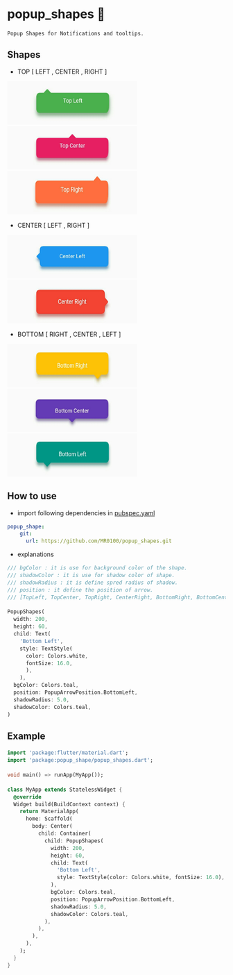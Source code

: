# popup_shapes :dart:
```
Popup Shapes for Notifications and tooltips.
```
## Shapes

* TOP [ LEFT , CENTER , RIGHT ]

<img src="/assets/images/2.jpeg" height="100" width="300"><img src="/assets/images/3.jpeg" height="100" width="300"><img src="/assets/images/4.jpeg" height="100" width="300">

* CENTER [ LEFT , RIGHT ]

<img src="/assets/images/1.jpeg" height="100" width="300"><img src="/assets/images/5.jpeg" height="100" width="300">

* BOTTOM [ RIGHT , CENTER , LEFT ]

<img src="/assets/images/6.jpeg" height="100" width="300"><img src="/assets/images/7.jpeg" height="100" width="300"><img src="/assets/images/8.jpeg" height="100" width="300">

## How to use

* import following dependencies in [pubspec.yaml](https://dart.dev/tools/pub/pubspec)
```yaml
popup_shape:
    git:
      url: https://github.com/MR0100/popup_shapes.git
```

* explanations
```dart
/// bgColor : it is use for background color of the shape.
/// shadowColor : it is use for shadow color of shape.
/// shadowRadius : it is define spred radius of shadow.
/// position : it define the position of arrow. 
/// [TopLeft, TopCenter, TopRight, CenterRight, BottomRight, BottomCenter, BottomLeft, CenterLeft]

PopupShapes(
  width: 200,
  height: 60,
  child: Text(
    'Bottom Left',
    style: TextStyle(
      color: Colors.white, 
      fontSize: 16.0,
      ),
    ),
  bgColor: Colors.teal,
  position: PopupArrowPosition.BottomLeft,
  shadowRadius: 5.0,
  shadowColor: Colors.teal,
)
```


## Example

```dart
import 'package:flutter/material.dart';
import 'package:popup_shape/popup_shapes.dart';

void main() => runApp(MyApp());

class MyApp extends StatelessWidget {
  @override
  Widget build(BuildContext context) {
    return MaterialApp(
      home: Scaffold(
        body: Center(
          child: Container(
            child: PopupShapes(
              width: 200,
              height: 60,
              child: Text(
                'Bottom Left',
                style: TextStyle(color: Colors.white, fontSize: 16.0),
              ),
              bgColor: Colors.teal,
              position: PopupArrowPosition.BottomLeft,
              shadowRadius: 5.0,
              shadowColor: Colors.teal,
            ),
          ),
        ),
      ),
    );
  }
}

```
